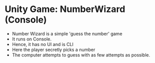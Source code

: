 # Unity Game: NumberWizard (Console)
<ul>
<li> Number Wizard is a simple 'guess the number' game</li>
<li> It runs on Console.</li>
<li> Hence, it has no UI and is CLI </li>
<li> Here the player secretly picks a number</li>
<li> The computer attempts to guess with as few attempts as possible.</li>
</ul>
